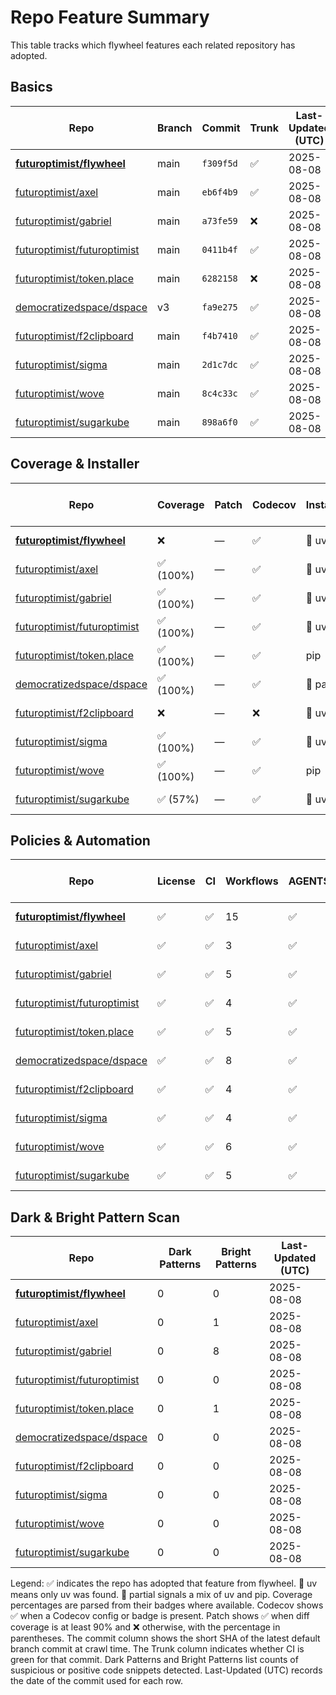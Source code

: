 # Repo Feature Summary

This table tracks which flywheel features each related repository has adopted.

<!-- spellchecker: disable -->
## Basics
| Repo | Branch | Commit | Trunk | Last-Updated (UTC) |
| ---- | ------ | ------ | ----- | ----------------- |
| **[futuroptimist/flywheel](https://github.com/futuroptimist/flywheel)** | main | `f309f5d` | ✅ | 2025-08-08 |
| [futuroptimist/axel](https://github.com/futuroptimist/axel) | main | `eb6f4b9` | ✅ | 2025-08-08 |
| [futuroptimist/gabriel](https://github.com/futuroptimist/gabriel) | main | `a73fe59` | ❌ | 2025-08-08 |
| [futuroptimist/futuroptimist](https://github.com/futuroptimist/futuroptimist) | main | `0411b4f` | ✅ | 2025-08-08 |
| [futuroptimist/token.place](https://github.com/futuroptimist/token.place) | main | `6282158` | ❌ | 2025-08-08 |
| [democratizedspace/dspace](https://github.com/democratizedspace/dspace) | v3 | `fa9e275` | ✅ | 2025-08-08 |
| [futuroptimist/f2clipboard](https://github.com/futuroptimist/f2clipboard) | main | `f4b7410` | ✅ | 2025-08-08 |
| [futuroptimist/sigma](https://github.com/futuroptimist/sigma) | main | `2d1c7dc` | ✅ | 2025-08-08 |
| [futuroptimist/wove](https://github.com/futuroptimist/wove) | main | `8c4c33c` | ✅ | 2025-08-08 |
| [futuroptimist/sugarkube](https://github.com/futuroptimist/sugarkube) | main | `898a6f0` | ✅ | 2025-08-08 |

## Coverage & Installer
| Repo | Coverage | Patch | Codecov | Installer | Last-Updated (UTC) |
| ---- | -------- | ----- | ------- | --------- | ----------------- |
| **[futuroptimist/flywheel](https://github.com/futuroptimist/flywheel)** | ❌ | — | ✅ | 🚀 uv | 2025-08-08 |
| [futuroptimist/axel](https://github.com/futuroptimist/axel) | ✅ (100%) | — | ✅ | 🚀 uv | 2025-08-08 |
| [futuroptimist/gabriel](https://github.com/futuroptimist/gabriel) | ✅ (100%) | — | ✅ | 🚀 uv | 2025-08-08 |
| [futuroptimist/futuroptimist](https://github.com/futuroptimist/futuroptimist) | ✅ (100%) | — | ✅ | 🚀 uv | 2025-08-08 |
| [futuroptimist/token.place](https://github.com/futuroptimist/token.place) | ✅ (100%) | — | ✅ | pip | 2025-08-08 |
| [democratizedspace/dspace](https://github.com/democratizedspace/dspace) | ✅ (100%) | — | ✅ | 🔶 partial | 2025-08-08 |
| [futuroptimist/f2clipboard](https://github.com/futuroptimist/f2clipboard) | ❌ | — | ❌ | 🚀 uv | 2025-08-08 |
| [futuroptimist/sigma](https://github.com/futuroptimist/sigma) | ✅ (100%) | — | ✅ | 🚀 uv | 2025-08-08 |
| [futuroptimist/wove](https://github.com/futuroptimist/wove) | ✅ (100%) | — | ✅ | pip | 2025-08-08 |
| [futuroptimist/sugarkube](https://github.com/futuroptimist/sugarkube) | ✅ (57%) | — | ✅ | 🚀 uv | 2025-08-08 |

## Policies & Automation
| Repo | License | CI | Workflows | AGENTS.md | Code of Conduct | Contributing | Pre-commit | Last-Updated (UTC) |
| ---- | ------- | -- | --------- | --------- | --------------- | ------------ | ---------- | ----------------- |
| **[futuroptimist/flywheel](https://github.com/futuroptimist/flywheel)** | ✅ | ✅ | 15 | ✅ | ✅ | ✅ | ✅ | 2025-08-08 |
| [futuroptimist/axel](https://github.com/futuroptimist/axel) | ✅ | ✅ | 3 | ✅ | ✅ | ✅ | ✅ | 2025-08-08 |
| [futuroptimist/gabriel](https://github.com/futuroptimist/gabriel) | ✅ | ✅ | 5 | ✅ | ✅ | ✅ | ✅ | 2025-08-08 |
| [futuroptimist/futuroptimist](https://github.com/futuroptimist/futuroptimist) | ✅ | ✅ | 4 | ✅ | ✅ | ✅ | ✅ | 2025-08-08 |
| [futuroptimist/token.place](https://github.com/futuroptimist/token.place) | ✅ | ✅ | 5 | ✅ | ✅ | ✅ | ✅ | 2025-08-08 |
| [democratizedspace/dspace](https://github.com/democratizedspace/dspace) | ✅ | ✅ | 8 | ✅ | ✅ | ✅ | ❌ | 2025-08-08 |
| [futuroptimist/f2clipboard](https://github.com/futuroptimist/f2clipboard) | ✅ | ✅ | 4 | ✅ | ✅ | ✅ | ✅ | 2025-08-08 |
| [futuroptimist/sigma](https://github.com/futuroptimist/sigma) | ✅ | ✅ | 4 | ✅ | ✅ | ✅ | ✅ | 2025-08-08 |
| [futuroptimist/wove](https://github.com/futuroptimist/wove) | ✅ | ✅ | 6 | ✅ | ✅ | ✅ | ✅ | 2025-08-08 |
| [futuroptimist/sugarkube](https://github.com/futuroptimist/sugarkube) | ✅ | ✅ | 5 | ✅ | ❌ | ❌ | ✅ | 2025-08-08 |

## Dark & Bright Pattern Scan
| Repo | Dark Patterns | Bright Patterns | Last-Updated (UTC) |
| ---- | ------------- | --------------- | ----------------- |
| **[futuroptimist/flywheel](https://github.com/futuroptimist/flywheel)** | 0 | 0 | 2025-08-08 |
| [futuroptimist/axel](https://github.com/futuroptimist/axel) | 0 | 1 | 2025-08-08 |
| [futuroptimist/gabriel](https://github.com/futuroptimist/gabriel) | 0 | 8 | 2025-08-08 |
| [futuroptimist/futuroptimist](https://github.com/futuroptimist/futuroptimist) | 0 | 0 | 2025-08-08 |
| [futuroptimist/token.place](https://github.com/futuroptimist/token.place) | 0 | 1 | 2025-08-08 |
| [democratizedspace/dspace](https://github.com/democratizedspace/dspace) | 0 | 0 | 2025-08-08 |
| [futuroptimist/f2clipboard](https://github.com/futuroptimist/f2clipboard) | 0 | 0 | 2025-08-08 |
| [futuroptimist/sigma](https://github.com/futuroptimist/sigma) | 0 | 0 | 2025-08-08 |
| [futuroptimist/wove](https://github.com/futuroptimist/wove) | 0 | 0 | 2025-08-08 |
| [futuroptimist/sugarkube](https://github.com/futuroptimist/sugarkube) | 0 | 0 | 2025-08-08 |

Legend: ✅ indicates the repo has adopted that feature from flywheel. 🚀 uv means only uv was found. 🔶 partial signals a mix of uv and pip.
Coverage percentages are parsed from their badges where available. Codecov shows ✅ when a Codecov config or badge is present. Patch shows ✅ when diff coverage is at least 90% and ❌ otherwise, with the percentage in parentheses.
The commit column shows the short SHA of the latest default branch commit at crawl time. The Trunk column indicates whether CI is green for that commit. Dark Patterns and Bright Patterns list counts of suspicious or positive code snippets detected.
Last-Updated (UTC) records the date of the commit used for each row.
